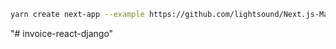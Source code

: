 

```bash
yarn create next-app --example https://github.com/lightsound/Next.js-Mantine-TailwindCSS
```
"# invoice-react-django" 
